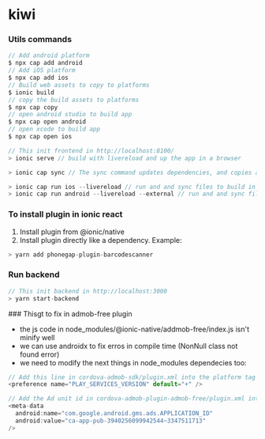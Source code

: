 # kiwi

### Utils commands

```javascript
// Add android platform
$ npx cap add android
// Add iOS platform
$ npx cap add ios
// Build web assets to copy to platforms
$ ionic build
// copy the build assets to platforms
$ npx cap copy
// open android studio to build app
$ npx cap open android
// open xcode to build app
$ npx cap open ios
```

```javascript
// This init frontend in http://localhost:8100/
> ionic serve // build with livereload and up the app in a browser
```

```javascript
> ionic cap sync // The sync command updates dependencies, and copies any web assets to your project.
```

```javascript
> ionic cap run ios --livereload // run and and sync files to build in xcode
> ionic cap run android --livereload --external // run and and sync files to build in android studio
```

### To install plugin in ionic react

1. Install plugin from @ionic/native
2. Install plugin directly like a dependency. Example:

```javascript
> yarn add phonegap-plugin-barcodescanner
```

### Run backend

```javascript
// This init backend in http://localhost:3000
> yarn start-backend
```

### Thisgt to fix in admob-free plugin

- the js code in node_modules/@ionic-native/addmob-free/index.js isn't minify well
- we can use androidx to fix erros in compile time (NonNull class not found error)
- we need to modify the next things in node_modules dependecies too:

```javascript
// Add this line in cordova-admob-sdk/plugin.xml into the platform tag
<preference name="PLAY_SERVICES_VERSION" default="+" />
```

```javascript
// Add the Ad unit id in cordova-admob-plugin-admob-free/plugin.xml into the platform tag
<meta-data
  android:name="com.google.android.gms.ads.APPLICATION_ID"
  android:value="ca-app-pub-3940256099942544~3347511713"
/>
```
